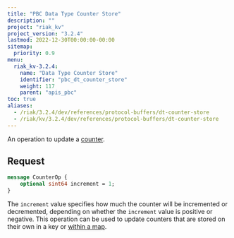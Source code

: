 ```yaml
---
title: "PBC Data Type Counter Store"
description: ""
project: "riak_kv"
project_version: "3.2.4"
lastmod: 2022-12-30T00:00:00-00:00
sitemap:
  priority: 0.9
menu:
  riak_kv-3.2.4:
    name: "Data Type Counter Store"
    identifier: "pbc_dt_counter_store"
    weight: 117
    parent: "apis_pbc"
toc: true
aliases:
  - /riak/3.2.4/dev/references/protocol-buffers/dt-counter-store
  - /riak/kv/3.2.4/dev/references/protocol-buffers/dt-counter-store
---
```


An operation to update a [counter]({{<baseurl>}}riak/kv/3.2.4/developing/data-types).

## Request

```protobuf
message CounterOp {
    optional sint64 increment = 1;
}
```

The `increment` value specifies how much the counter will be incremented
or decremented, depending on whether the `increment` value is positive
or negative. This operation can be used to update counters that are
stored on their own in a key or [within a map]({{<baseurl>}}riak/kv/3.2.4/developing/api/protocol-buffers/dt-map-store).

